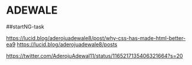 # ADEWALE

##startNG-task 


https://lucid.blog/aderojuadewale8/post/why-css-has-made-html-better-ea9
https://lucid.blog/aderojuadewale8/posts

https://twitter.com/AderojuAdewal11/status/1165217135406321664?s=20

